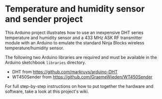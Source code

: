 Temperature and humidity sensor and sender project
==================================================

This Arduino project illustrates how to use an inexpensive DHT series temperature and humidity sensor and a 433 MHz ASK RF transmitter module with an Arduino to emulate the standard Ninja Blocks wireless temperature/humidity sensor.

The following two Arduino libraries are required and must be available in the Arduino sketchbook `libraries` directory.
- DHT from https://github.com/markruys/arduino-DHT
- WT450Sender from https://github.com/GraemeWieden/WT450Sender

For full step-by-step instructions on how to put together the hardware and software, take a look at this project's wiki.


